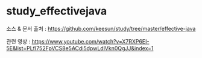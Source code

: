 # study_effectivejava

소스 & 문서 출처 : https://github.com/keesun/study/tree/master/effective-java

관련 영상 : https://www.youtube.com/watch?v=X7RXP6EI-5E&list=PLfI752FpVCS8e5ACdi5dpwLdlVkn0QgJJ&index=1

